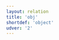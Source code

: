 ```yaml
---
layout: relation
title: 'obj'
shortdef: 'object'
udver: '2'
---
```

<!-- Interlanguage links updated Út zář 29 20:31:59 CEST 2020 -->
